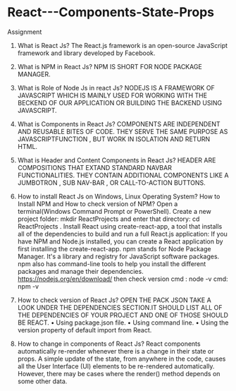 # React---Components-State-Props
Assignment



1.	What is React Js?
The React.js framework is an open-source JavaScript framework and library developed by Facebook.

2.	What is NPM in React Js?
NPM IS SHORT FOR NODE PACKAGE MANAGER.

3.	What is Role of Node Js in react Js?
NODEJS IS A FRAMEWORK OF JAVASCRIPT WHICH IS MAINLY USED FOR WORKING WITH THE BECKEND OF OUR APPLICATION OR BUILDING THE BACKEND USING JAVASCRIPT.  

4.	What is Components in React Js?
COMPONENTS ARE INDEPENDENT AND REUSABLE BITES OF CODE. THEY SERVE THE SAME PURPOSE AS JAVASCRIPTFUNCTION , BUT WORK IN ISOLATION AND RETURN HTML. 


5.	What is Header and Content Components in React Js?
HEADER ARE COMPOSITIONS THAT EXTAND STANDARD NAVBAR FUNCTIONALITIES. THEY CONTAIN ADDITIONAL COMPONENTS LIKE A JUMBOTRON , SUB NAV-BAR , OR CALL-TO-ACTION  BUTTONS.


6.	How to install React Js on Windows, Linux Operating System? How to Install NPM and How to check version of NPM?
Open a terminal(Windows Command Prompt or PowerShell).
Create a new project folder:   mkdir ReactProjects and enter that directory: cd ReactProjects .
Install React using create-react-app, a tool that installs all of the dependencies to build and run a full React.js application:
If you have NPM and Node.js installed, you can create a React application by first installing the create-react-app.
npm stands for Node Package Manager. It's a library and registry for JavaScript software packages. npm also has command-line tools to help you install the different packages and manage their dependencies.
https://nodejs.org/en/download/ 
then check version
cmd : node -v 
cmd: npm -v


7.	How to check version of React Js?
    OPEN THE PACK  JSON TAKE A LOOK UNDER THE DEPENDENCIES SECTION.IT SHOULD LIST ALL OF THE DEPENDENCIES OF YOUR PROJECT AND ONE OF THOSE SHOULD BE REACT. 
•	Using package.json file.
•	Using command line.
•	Using the version property of default import from React.



8.	How to change in components of React Js?
React components automatically re-render whenever there is a change in their state or props. A simple update of the state, from anywhere in the code, causes all the User Interface (UI) elements to be re-rendered automatically. However, there may be cases where the render() method depends on some other data.

